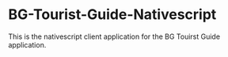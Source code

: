 # BG-Tourist-Guide-Nativescript
This is the nativescript client application for the BG Touirst Guide application.
